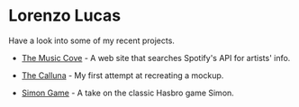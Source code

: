 # Lorenzo Lucas

Have a look into some of my recent projects.

* [The Music Cove](https://llucas314.github.io/ui-pattern-project/) - A web site that searches Spotify's API for artists' info.

* [The Calluna](https://llucas314.github.io/Website-Mockup/) - My first attempt at recreating a mockup.

* [Simon Game](https://llucas314.github.io/simon-game/) - A take on the classic Hasbro game Simon.
